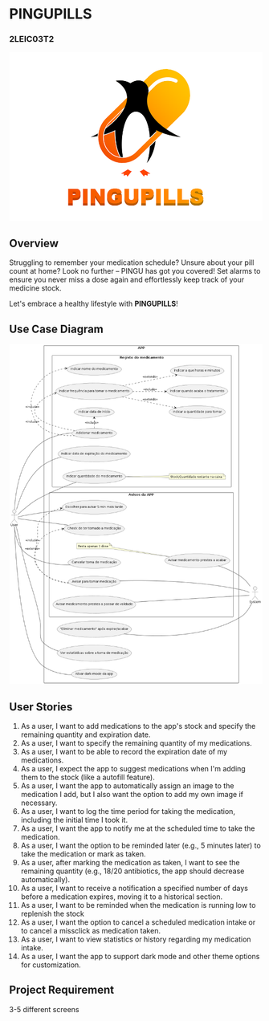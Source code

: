 # PINGUPILLS
### 2LEIC03T2
![](LOGO-PINGUPILLS.png)

## Overview
Struggling to remember your medication schedule? Unsure about your pill count at home? Look no further – PINGU has got you covered! Set alarms to ensure you never miss a dose again and effortlessly keep track of your medicine stock. 

Let's embrace a healthy lifestyle with __PINGUPILLS__!

## Use Case Diagram
![](usecase.png)

## User Stories
1. As a user, I want to add medications to the app's stock and specify the remaining quantity and expiration date.
2. As a user, I want to specify the remaining quantity of my medications.
3. As a user, I want to be able to record the expiration date of my medications.
4. As a user, I expect the app to suggest medications when I'm adding them to the stock (like a autofill feature).
5. As a user, I want the app to automatically assign an image to the medication I add, but I also want the option to add my own image if necessary.
6. As a user, I want to log the time period for taking the medication, including the initial time I took it.
7. As a user, I want the app to notify me at the scheduled time to take the medication.
8. As a user, I want the option to be reminded later (e.g., 5 minutes later) to take the medication or mark as taken.
9. As a user, after marking the medication as taken, I want to see the remaining quantity (e.g., 18/20 antibiotics, the app should decrease automatically).
10. As a user, I want to receive a notification a specified number of days before a medication expires, moving it to a historical section.
11. As a user, I want to be reminded when the medication is running low to replenish the stock
12. As a user, I want the option to cancel a scheduled medication intake or to cancel a missclick as medication taken.
13. As a user, I want to view statistics or history regarding my medication intake.
14. As a user, I want the app to support dark mode and other theme options for customization.

## Project Requirement
3-5 different screens
